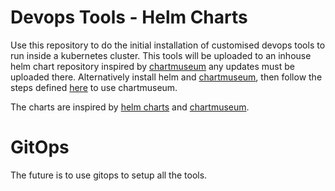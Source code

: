 # Devops Tools - Helm Charts

Use this repository  to do the initial installation of customised devops tools to run inside a kubernetes cluster. This tools will be uploaded to an inhouse helm chart repository inspired by [chartmuseum](https://chartmuseum.com/) any updates must be uploaded there. Alternatively install helm and [chartmuseum](https://chartmuseum.com/), then follow the steps defined [here](https://chartmuseum.com/docs/) to use chartmuseum. 

The charts are inspired by [helm charts]() and [chartmuseum](https://github.com/helm/chartmuseum).

# GitOps
The future is to use gitops to setup all the tools.